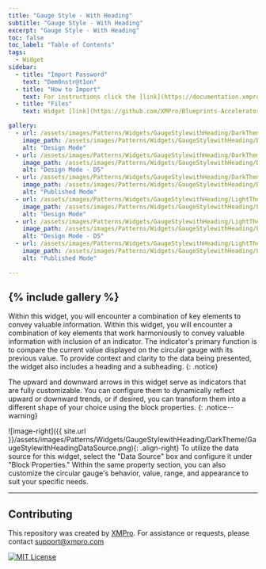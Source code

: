 ```yaml
---
title: "Gauge Style - With Heading"
subtitle: "Gauge Style - With Heading"
excerpt: "Gauge Style - With Heading"
toc: false
toc_label: "Table of Contents"
tags:
  - Widget
sidebar:
  - title: "Import Password"
    text: "Dem0nstr@t1on"
  - title: "How to Import"
    text: For instructions click the [link](https://documentation.xmpro.com/how-tos/apps/manage-widgets#importing-widgets)
  - title: "Files"
    text: Widget [link](https://github.com/XMPro/Blueprints-Accelerators-Patterns/blob/master/Patterns/Widgets/Gauge%20Style%20with%20Heading.xwid)

gallery:
  - url: /assets/images/Patterns/Widgets/GaugeStylewithHeading/DarkTheme/GaugeStylewithHeadingDesignMode.png
    image_path: /assets/images/Patterns/Widgets/GaugeStylewithHeading/DarkTheme/GaugeStylewithHeadingDesignMode.png
    alt: "Design Mode"
  - url: /assets/images/Patterns/Widgets/GaugeStylewithHeading/DarkTheme/GaugeStylewithHeadingDataSource.png
    image_path: /assets/images/Patterns/Widgets/GaugeStylewithHeading/DarkTheme/GaugeStylewithHeadingDataSource.png
    alt: "Design Mode - DS"
  - url: /assets/images/Patterns/Widgets/GaugeStylewithHeading/DarkTheme/GaugeStylewithHeadingPublishedMode.png
    image_path: /assets/images/Patterns/Widgets/GaugeStylewithHeading/DarkTheme/GaugeStylewithHeadingPublishedMode.png
    alt: "Published Mode"
  - url: /assets/images/Patterns/Widgets/GaugeStylewithHeading/LightTheme/GaugeStylewithHeadingDesignMode.png
    image_path: /assets/images/Patterns/Widgets/GaugeStylewithHeading/LightTheme/GaugeStylewithHeadingDesignMode.png
    alt: "Design Mode"
  - url: /assets/images/Patterns/Widgets/GaugeStylewithHeading/LightTheme/GaugeStylewithHeadingDataSource.png
    image_path: /assets/images/Patterns/Widgets/GaugeStylewithHeading/LightTheme/GaugeStylewithHeadingDataSource.png
    alt: "Design Mode - DS"
  - url: /assets/images/Patterns/Widgets/GaugeStylewithHeading/LightTheme/GaugeStylewithHeadingPublishedMode.png
    image_path: /assets/images/Patterns/Widgets/GaugeStylewithHeading/LightTheme/GaugeStylewithHeadingPublishedMode.png
    alt: "Published Mode"

---
```

{% include gallery %}
---
Within this widget, you will encounter a combination of key elements to convey valuable information. Within this widget, you will encounter a combination of key elements that work harmoniously to convey valuable information with inclusion of an indicator. The indicator's primary function is to compare the current value displayed on the circular gauge with its previous value. To provide context and clarity to the data being presented, the widget also includes a heading and a subheading.
{: .notice}

The upward and downward arrows in this widget serve as indicators that are fully customizable. You can configure them to dynamically reflect upward or downward trends, or if desired, you can transform them into a different shape of your choice using the block properties.
{: .notice--warning}

![image-right]({{ site.url }}/assets/images/Patterns/Widgets/GaugeStylewithHeading/DarkTheme/GaugeStylewithHeadingDataSource.png){: .align-right}
To utilize the data source for this widget, select the "Data Source" box and configure it under "Block Properties." Within the same property section, you can also customize the circular gauge's behavior, value, range, and appearance to suit your specific needs.
<hr />

## Contributing
This repository was created by <a href="https://xmpro.com/">XMPro</a>. 
For assistance or requests, please contact <a href="mailto:support@xmpro.com">support@xmpro.com</a>

[![MIT License](https://img.shields.io/badge/License-MIT-green.svg)](https://choosealicense.com/licenses/mit/)
